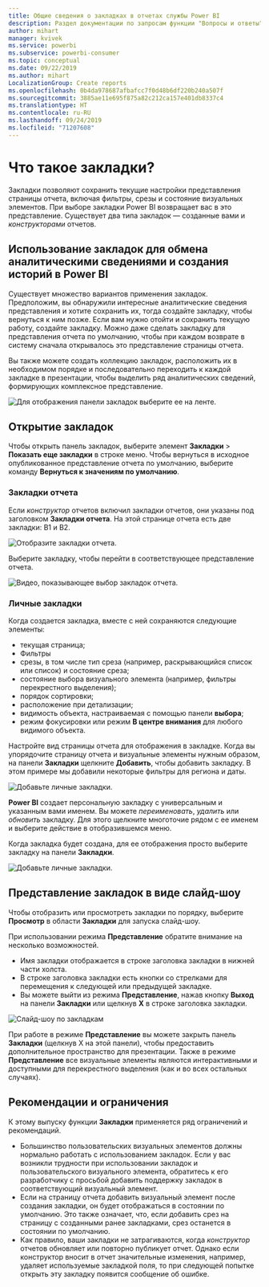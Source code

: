 ```yaml
---
title: Общие сведения о закладках в отчетах службы Power BI
description: Раздел документации по запросам функции "Вопросы и ответы" Power BI на естественном языке.
author: mihart
manager: kvivek
ms.service: powerbi
ms.subservice: powerbi-consumer
ms.topic: conceptual
ms.date: 09/22/2019
ms.author: mihart
LocalizationGroup: Create reports
ms.openlocfilehash: 0b4da978687afbafcc7f0d48b6df220b240a507f
ms.sourcegitcommit: 3885ae11e695f875a82c212ca157e401db8337c4
ms.translationtype: HT
ms.contentlocale: ru-RU
ms.lasthandoff: 09/24/2019
ms.locfileid: "71207608"
---
```

# <a name="what-are-bookmarks"></a>Что такое закладки?
Закладки позволяют сохранить текущие настройки представления страницы отчета, включая фильтры, срезы и состояние визуальных элементов. При выборе закладки Power BI возвращает вас в это представление. Существует два типа закладок — созданные вами и *конструкторами* отчетов.

## <a name="use-bookmarks-to-share-insights-and-build-stories-in-power-bi"></a>Использование закладок для обмена аналитическими сведениями и создания историй в Power BI 
Существует множество вариантов применения закладок. Предположим, вы обнаружили интересные аналитические сведения представления и хотите сохранить их, тогда создайте закладку, чтобы вернуться к ним позже. Если вам нужно отойти и сохранить текущую работу, создайте закладку. Можно даже сделать закладку для представления отчета по умолчанию, чтобы при каждом возврате в систему сначала открывалось это представление страницы отчета. 

Вы также можете создать коллекцию закладок, расположить их в необходимом порядке и последовательно переходить к каждой закладке в презентации, чтобы выделить ряд аналитических сведений, формирующих комплексное представление.  

![Для отображения панели закладок выберите ее на ленте.](media/end-user-bookmarks/power-bi-select-bookmark.png)

## <a name="open-bookmarks"></a>Открытие закладок
Чтобы открыть панель закладок, выберите элемент **Закладки** > **Показать еще закладки** в строке меню. Чтобы вернуться в исходное опубликованное представление отчета по умолчанию, выберите команду **Вернуться к значениям по умолчанию**.

### <a name="report-bookmarks"></a>Закладки отчета
Если *конструктор* отчетов включил закладки отчетов, они указаны под заголовком **Закладки отчета**. На этой странице отчета есть две закладки: B1 и B2. 

![Отобразите закладки отчета.](media/end-user-bookmarks/power-bi-report.png)

Выберите закладку, чтобы перейти в соответствующее представление отчета. 

![Видео, показывающее выбор закладок отчета.](media/end-user-bookmarks/power-bi-bookmarks.gif)

### <a name="personal-bookmarks"></a>Личные закладки

Когда создается закладка, вместе с ней сохраняются следующие элементы:

* текущая страница;
* Фильтры
* срезы, в том числе тип среза (например, раскрывающийся список или список) и состояние среза;
* состояние выбора визуального элемента (например, фильтры перекрестного выделения);
* порядок сортировки;
* расположение при детализации;
* видимость объекта, настраиваемая с помощью панели **выбора**;
* режим фокусировки или режим **В центре внимания** для любого видимого объекта.

Настройте вид страницы отчета для отображения в закладке. Когда вы упорядочите страницу отчета и визуальные элементы нужным образом, на панели **Закладки** щелкните **Добавить**, чтобы добавить закладку. В этом примере мы добавили некоторые фильтры для региона и даты. 

![Добавьте личные закладки.](media/end-user-bookmarks/power-bi-bookmark-personal.png)

**Power BI** создает персональную закладку с универсальным и указанным вами именем. Вы можете *переименовать*, *удалить* или *обновить* закладку. Для этого щелкните многоточие рядом с ее именем и выберите действие в отобразившемся меню.

Когда закладка будет создана, для ее отображения просто выберите закладку на панели **Закладки**. 

![Добавьте личные закладки.](media/end-user-bookmarks/power-bi-bookmark-west.png)


<!--
## Arranging bookmarks
As you create bookmarks, you might find that the order in which you create them isn't necessarily the same order you'd like to present them to your audience. No problem, you can easily rearrange the order of bookmarks.

In the **Bookmarks** pane, simply drag-and-drop bookmarks to change their order, as shown in the following image. The yellow bar between bookmarks designates where the dragged bookmark will be placed.

![Change bookmark order by drag-and-drop](media/desktop-bookmarks/bookmarks_06.png)

The order of your bookmarks can become important when you use the **View** feature of bookmarks, as described in the next section. 

-->

## <a name="bookmarks-as-a-slide-show"></a>Представление закладок в виде слайд-шоу
Чтобы отобразить или просмотреть закладки по порядку, выберите **Просмотр** в области **Закладки** для запуска слайд-шоу.

При использовании режима **Представление** обратите внимание на несколько возможностей.

- Имя закладки отображается в строке заголовка закладки в нижней части холста.
- В строке заголовка закладки есть кнопки со стрелками для перемещения к следующей или предыдущей закладке.
- Вы можете выйти из режима **Представление**, нажав кнопку **Выход** на панели **Закладки** или щелкнув **X** в строке заголовка закладки.

![Слайд-шоу по закладкам](media/end-user-bookmarks/power-bi-slideshow.png)

При работе в режиме **Представление** вы можете закрыть панель **Закладки** (щелкнув X на этой панели), чтобы предоставить дополнительное пространство для презентации. Также в режиме **Представление** все визуальные элементы являются интерактивными и доступными для перекрестного выделения (как и во всех остальных случаях). 

<!--
## Visibility - using the Selection pane
With the release of bookmarks, the new **Selection** pane is also introduced. The **Selection** pane provides a list of all objects on the current page and allows you to select the object and specify whether a given object is visible. 

![Enable the Selection pane](media/desktop-bookmarks/bookmarks_08.png)

You can select an object using the **Selection** pane. Also, you can toggle whether the object is currently visible by clicking the eye icon to the right of the visual. 

![Selection pane](media/desktop-bookmarks/bookmarks_09.png)

When a bookmark is added, the visible status of each object is also saved based on its setting in the **Selection** pane. 

It's important to note that **slicers** continue to filter a report page, regardless of whether they are visible. As such, you can create many different bookmarks, with different slicer settings, and make a single report page appear very different (and highlight different insights) in various bookmarks.


## Bookmarks for shapes and images
You can also link shapes and images to bookmarks. With this feature, when you click on an object, it will show the bookmark associated with that object. This can be especially useful when working with buttons; you can learn more by reading the article about [using buttons in Power BI](desktop-buttons.md). 

To assign a bookmark to an object, select the object, then expand the **Action** section from the **Format Shape** pane, as shown in the following image.

![Add bookmark link to an object](media/desktop-bookmarks/bookmarks_10.png)

Once you turn the **Action** slider to **On** you can select whether the object is a back button, a bookmark, or a Q&A command. If you select bookmark, you can then select which of your bookmarks the object is linked to.

There are all sorts of interesting things you can do with object-linked bookmarking. You can create a visual table of contents on your report page, or you can provide different views (such as visual types) of the same information, just by clicking on an object.

When you are in editing mode you can use ctrl+click to follow the link, and when not in edit mode, simply click the object to follow the link. 


## Bookmark groups

Beginning with the August 2018 release of **Power BI Desktop**, you can create and use bookmark groups. A bookmark group is a collection of bookmarks that you specify, which can be shown and organized as a group. 

To create a bookmark group, hold down the CTRL key and select the bookmarks you want to include in the group, then click the ellipses beside any of the selected bookmarks, and select **Group** from the menu that appears.

![Create a bookmark group](media/desktop-bookmarks/bookmarks_15.png)

**Power BI Desktop** automatically names the group *Group 1*. Fortunately, you can just double-click on the name and rename it to whatever you want.

![Rename a bookmark group](media/desktop-bookmarks/bookmarks_16.png)

With any bookmark group, clicking on the bookmark group's name only expands or collapses the group of bookmarks, and does not represent a bookmark by itself. 

When using the **View** feature of bookmarks, the following applies:

* If the selected bookmark is in a group when you select **View** from bookmarks, only the bookmarks *in that group* are shown in the viewing session. 

* If the selected bookmark is not in a group, or is on the top level (such as the name of a bookmark group), then all bookmarks for the entire report are played, including bookmarks in any group. 

To ungroup bookmarks, just select any bookmark in a group, click the ellipses, and then select **Ungroup** from the menu that appears. 

![Ungroup a bookmark group](media/desktop-bookmarks/bookmarks_17.png)

Note that selecting **Ungroup** for any bookmark from a group takes all bookmarks out of the group (it deletes the group, but not the bookmarks themselves). So to remove a single bookmark from a group, you need to **Ungroup** any member from that group, which deletes the grouping, then select the members you want in the new group (using CTRL and clicking each bookmark), and select **Group** again. 
-->





## <a name="limitations-and-considerations"></a>Рекомендации и ограничения
К этому выпуску функции **Закладки** применяется ряд ограничений и рекомендаций.

* Большинство пользовательских визуальных элементов должны нормально работать с использованием закладок. Если у вас возникли трудности при использовании закладок и пользовательского визуального элемента, обратитесь к его разработчику с просьбой добавить поддержку закладок в соответствующий визуальный элемент. 
* Если на страницу отчета добавить визуальный элемент после создания закладки, он будет отображаться в состоянии по умолчанию. Это также означает, что, если добавить срез на страницу с созданными ранее закладками, срез останется в состоянии по умолчанию.
* Как правило, ваши закладки не затрагиваются, когда *конструктор* отчетов обновляет или повторно публикует отчет. Однако если конструктор вносит в отчет значительные изменения, например, удаляет используемые закладкой поля, то при следующей попытке открыть эту закладку появится сообщение об ошибке. 

<!--
## Next steps
spotlight?
-->
